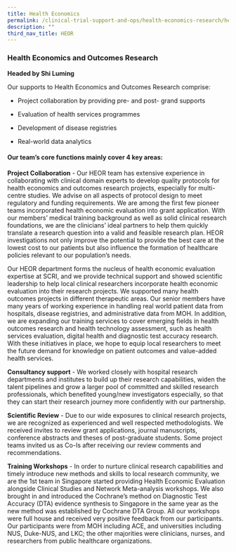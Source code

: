 ```yaml
---
title: Health Economics
permalink: /clinical-trial-support-and-ops/health-economics-research/health-economics/
description: ""
third_nav_title: HEOR
---
```

### Health Economics and Outcomes Research

**Headed by Shi Luming**

Our supports to Health Economics and Outcomes Research comprise:

*   Project collaboration by providing pre- and post- grand supports
    
*   Evaluation of health services programmes
    
*   Development of disease registries 
    
*   Real-world data analytics
    

#### Our team’s core functions mainly cover 4 key areas: 

**Project Collaboration** - Our HEOR team has extensive experience in collaborating with clinical domain experts to develop quality protocols for health economics and outcomes research projects, especially for multi-centre studies. We advise on all aspects of protocol design to meet regulatory and funding requirements. We are among the first few pioneer teams incorporated health economic evaluation into grant application. With our members’ medical training background as well as solid clinical research foundations, we are the clinicians’ ideal partners to help them quickly translate a research question into a valid and feasible research plan. HEOR investigations not only improve the potential to provide the best care at the lowest cost to our patients but also influence the formation of healthcare policies relevant to our population’s needs. 

Our HEOR department forms the nucleus of health economic evaluation expertise at SCRI, and we provide technical support and showed scientific leadership to help local clinical researchers incorporate health economic evaluation into their research projects. We supported many health outcomes projects in different therapeutic areas. Our senior members have many years of working experience in handling real world patient data from hospitals, disease registries, and administrative data from MOH. In addition, we are expanding our training services to cover emerging fields in health outcomes research and health technology assessment, such as health services evaluation, digital health and diagnostic test accuracy research. With these initiatives in place, we hope to equip local researchers to meet the future demand for knowledge on patient outcomes and value-added health services.

**Consultancy support** - We worked closely with hospital research departments and institutes to build up their research capabilities, widen the talent pipelines and grow a larger pool of committed and skilled research professionals, which benefited young/new investigators especially, so that they can start their research journey more confidently with our partnership. 

  
**Scientific Review** - Due to our wide exposures to clinical research projects, we are recognized as experienced and well respected methodologists. We received invites to review grant applications, journal manuscripts, conference abstracts and theses of post-graduate students. Some project teams invited us as Co-Is after receiving our review comments and recommendations.

**Training Workshops** - In order to nurture clinical research capabilities and timely introduce new methods and skills to local research community, we are the 1st team in Singapore started providing Health Economic Evaluation alongside Clinical Studies and Network Meta-analysis workshops. We also brought in and introduced the Cochrane’s method on Diagnostic Test Accuracy (DTA) evidence synthesis to Singapore in the same year as the new method was established by Cochrane DTA Group. All our workshops were full house and received very positive feedback from our participants. Our participants were from MOH including ACE, and universities including NUS, Duke-NUS, and LKC; the other majorities were clinicians, nurses, and researchers from public healthcare organizations.
